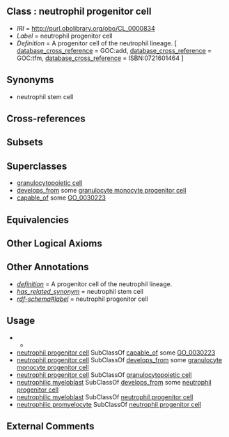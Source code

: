 
## Class : neutrophil progenitor cell

 * *IRI* = http://purl.obolibrary.org/obo/CL_0000834
 * *Label* = neutrophil progenitor cell
 * *Definition* = A progenitor cell of the neutrophil lineage. [ [database_cross_reference](../../ef/oboInOwl#hasDbXref.md) = GOC:add, [database_cross_reference](../../ef/oboInOwl#hasDbXref.md) = GOC:tfm, [database_cross_reference](../../ef/oboInOwl#hasDbXref.md) = ISBN:0721601464 ]

## Synonyms

 * neutrophil stem cell

## Cross-references


## Subsets


## Superclasses

 * [granulocytopoietic cell](../../CL/91/CL_0002191.md)
 * [develops_from](../../RO/02/RO_0002202.md) some [granulocyte monocyte progenitor cell](../../CL/57/CL_0000557.md)
 * [capable_of](../../RO/15/RO_0002215.md) some [GO_0030223](../../GO/23/GO_0030223.md)

## Equivalencies


## Other Logical Axioms


## Other Annotations

 * *[definition](../../IAO/15/IAO_0000115.md)* = A progenitor cell of the neutrophil lineage.
 * *[has_related_synonym](../../ym/oboInOwl#hasRelatedSynonym.md)* = neutrophil stem cell
 * *[rdf-schema#label](../../el/rdf-schema#label.md)* = neutrophil progenitor cell

## Usage

 * -
 * [neutrophil progenitor cell](../../CL/34/CL_0000834.md) SubClassOf [capable_of](../../RO/15/RO_0002215.md) some [GO_0030223](../../GO/23/GO_0030223.md)
 * [neutrophil progenitor cell](../../CL/34/CL_0000834.md) SubClassOf [develops_from](../../RO/02/RO_0002202.md) some [granulocyte monocyte progenitor cell](../../CL/57/CL_0000557.md)
 * [neutrophil progenitor cell](../../CL/34/CL_0000834.md) SubClassOf [granulocytopoietic cell](../../CL/91/CL_0002191.md)
 * [neutrophilic myeloblast](../../CL/42/CL_0000042.md) SubClassOf [develops_from](../../RO/02/RO_0002202.md) some [neutrophil progenitor cell](../../CL/34/CL_0000834.md)
 * [neutrophilic myeloblast](../../CL/42/CL_0000042.md) SubClassOf [neutrophil progenitor cell](../../CL/34/CL_0000834.md)
 * [neutrophilic promyelocyte](../../CL/64/CL_0000564.md) SubClassOf [neutrophil progenitor cell](../../CL/34/CL_0000834.md)

## External Comments

